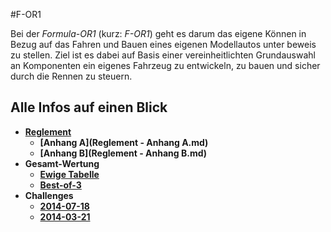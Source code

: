 #F-OR1

Bei der *Formula-OR1* (kurz: *F-OR1*) geht es darum das eigene Können in Bezug auf das Fahren und Bauen eines eigenen Modellautos unter beweis zu stellen. Ziel ist es dabei auf Basis einer vereinheitlichten Grundauswahl an Komponenten ein eigenes Fahrzeug zu entwickeln, zu bauen und sicher durch die Rennen zu steuern.

## Alle Infos auf einen Blick

* **[Reglement](Reglement.md)**
  * **[Anhang A](Reglement - Anhang A.md)**
  * **[Anhang B](Reglement - Anhang B.md)**
* **Gesamt-Wertung**
  * **[Ewige Tabelle](Ranking-1.md)**
  * **[Best-of-3](Ranking-2.md)**
* **Challenges**
  * **[2014-07-18](Challenges/2014-07-18.md)**
  * **[2014-03-21](Challenges/2014-03-21.md)**
